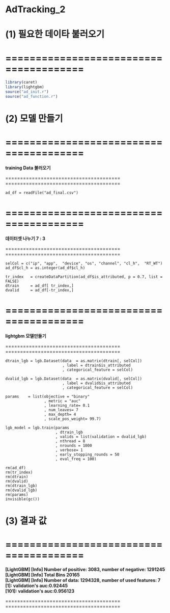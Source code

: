 AdTracking\_2
================

(1) 필요한 데이타 불러오기
==========================

=======================================
=======================================

``` r
library(caret)
library(lightgbm)
source("ad_init.r")
source("ad_function.r")
```
(2) 모델 만들기
========================================

=======================================
=======================================

<p style="font-weight:bold;">
training Data 불러오기
</p>
=======================================
=======================================

```{r}
ad_df = readFile("ad_final.csv")
```

=======================================
=======================================

<p style="font-weight:bold;">
데이터셋 나누기 7 : 3
</p>
=======================================
=======================================

```{r}
selCol = c("ip", "app",  "device", "os", "channel", "cl_h",  "RT_WT")
ad_df$cl_h = as.integer(ad_df$cl_h)

tr_index   = createDataPartition(ad_df$is_attributed, p = 0.7, list = FALSE)
dtrain     = ad_df[ tr_index,]
dvalid     = ad_df[-tr_index,]
```

=======================================
=======================================

<p style="font-weight:bold;">
lightgbm 모델만들기
</p>
=======================================
=======================================

```{r}
dtrain_lgb = lgb.Dataset(data  = as.matrix(dtrain[, selCol])
                         , label = dtrain$is_attributed
                         , categorical_feature = selCol)

dvalid_lgb = lgb.Dataset(data  = as.matrix(dvalid[, selCol])
                         , label = dvalid$is_attributed
                         , categorical_feature = selCol)

params    = list(objective = "binary"
                 , metric = "auc"
                 , learning_rate= 0.1
                 , num_leaves= 7
                 , max_depth= 4
                 , scale_pos_weight= 99.7)

lgb_model = lgb.train(params
                      , dtrain_lgb
                      , valids = list(validation = dvalid_lgb)
                      , nthread = 8
                      , nrounds = 1000
                      , verbose= 1
                      , early_stopping_rounds = 50
                      , eval_freq = 100)

rm(ad_df)
rm(tr_index)
rm(dtrain)
rm(dvalid)
rm(dtrain_lgb)
rm(dvalid_lgb)
rm(params)
invisible(gc())
```
(3) 결과 값
==========================

=======================================
=======================================

<p style="font-weight:bold;">
[LightGBM] [Info] Number of positive: 3083, number of negative: 1291245<br />
[LightGBM] [Info] Total Bins 20165<br />
[LightGBM] [Info] Number of data: 1294328, number of used features: 7<br />
[1]:    validation's auc:0.92445<br />
[101]:  validation's auc:0.956123
</p>
=======================================
=======================================
